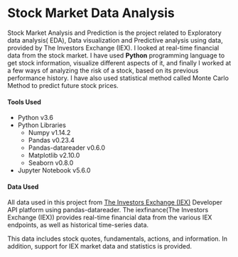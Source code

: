 # Stock Market Data Analysis
Stock Market Analysis and Prediction is the project related to Exploratory data analysis(
EDA), Data visualization and Predictive analysis using data, provided by The Investors Exchange (IEX). I looked at real-time financial data from the stock market. I have used **Python** programming language to get stock information, visualize different aspects of it, and finally I worked at a few ways of analyzing the risk of a stock, based on its previous performance history. I have also used statistical method called Monte Carlo Method to predict future stock prices.

#### Tools Used
* Python v3.6
 * Python Libraries
   * Numpy v1.14.2
   * Pandas v0.23.4
   * Pandas-datareader v0.6.0
   * Matplotlib v2.10.0
   * Seaborn v0.8.0
* Jupyter Notebook v5.6.0

#### Data Used
All data used in this project from [The Investors Exchange (IEX)](https://iextrading.com/apps/stocks/) Developer API platform using pandas-datareader. The iexfinance(The Investors Exchange (IEX)) provides real-time financial data from the various IEX endpoints, as well as historical time-series data.

This data includes stock quotes, fundamentals, actions, and information. In addition, support for IEX market data and statistics is provided.
